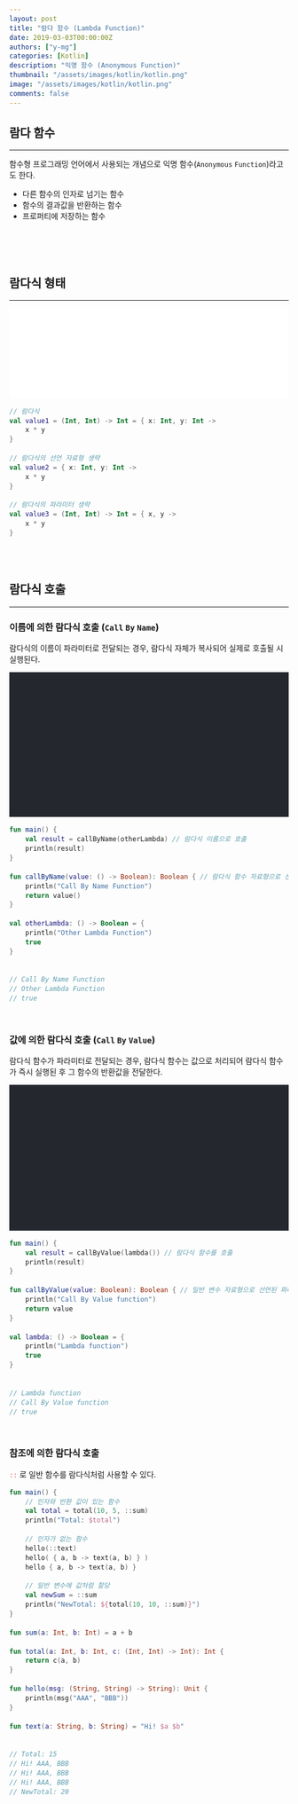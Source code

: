 ```yaml
---
layout: post
title: "람다 함수 (Lambda Function)"
date: 2019-03-03T00:00:00Z
authors: ["y-mg"]
categories: [Kotlin]
description: "익명 함수 (Anonymous Function)"
thumbnail: "/assets/images/kotlin/kotlin.png"
image: "/assets/images/kotlin/kotlin.png"
comments: false
---
```


## 람다 함수
***
함수형 프로그래밍 언어에서 사용되는 개념으로 익명 함수(`Anonymous` `Function`)라고도 한다.
- 다른 함수의 인자로 넘기는 함수
- 함수의 결과값을 반환하는 함수
- 프로퍼티에 저장하는 함수
<br/>
<br/>
<br/>



## 람다식 형태
***
<div style="
background-color: #ffffff;
background-image: url(/assets/images/kotlin/basic-syntax/lambda.png);
background-size: contain;
background-repeat: no-repeat;
background-position: center center;
">
<img src="/assets/images/kotlin/basic-syntax/lambda.png" style="visibility: hidden;" />
</div>

```kotlin
// 람다식
val value1 = (Int, Int) -> Int = { x: Int, y: Int ->
    x * y
}

// 람다식의 선언 자료형 생략
val value2 = { x: Int, y: Int ->
    x * y
}

// 람다식의 파라미터 생략
val value3 = (Int, Int) -> Int = { x, y ->
    x * y
}
```
<br/>
<br/>



## 람다식 호출
***
### 이름에 의한 람다식 호출 (`Call` `By` `Name`)
람다식의 이름이 파라미터로 전달되는 경우, 람다식 자체가 복사되어 실제로 호출될 시 실행된다.
<br/>

<div style="
background-color: #24272e;
background-image: url(/assets/images/kotlin/basic-syntax/lambda-call_by_name.png);
background-size: contain;
background-repeat: no-repeat;
background-position: center center;
">
<img src="/assets/images/kotlin/basic-syntax/lambda-call_by_name.png" style="visibility: hidden;" />
</div>

```kotlin
fun main() {
    val result = callByName(otherLambda) // 람다식 이름으로 호출
    println(result)
}

fun callByName(value: () -> Boolean): Boolean { // 람다식 함수 자료형으로 선언된 파라미터
    println("Call By Name Function")
    return value()
}

val otherLambda: () -> Boolean = {
    println("Other Lambda Function")
    true
}


// Call By Name Function
// Other Lambda Function
// true
```
<br/>

### 값에 의한 람다식 호출 (`Call` `By` `Value`)
람다식 함수가 파라미터로 전달되는 경우, 람다식 함수는 값으로 처리되어 람다식 함수가 즉시 실행된 후 그 함수의 반환값을 전달한다.
<br/>

<div style="
background-color: #24272e;
background-image: url(/assets/images/kotlin/basic-syntax/lambda-call_by_value.png);
background-size: contain;
background-repeat: no-repeat;
background-position: center center;
">
<img src="/assets/images/kotlin/basic-syntax/lambda-call_by_value.png" style="visibility: hidden;" />
</div>

```kotlin
fun main() {
    val result = callByValue(lambda()) // 람다식 함수를 호출
    println(result)
}

fun callByValue(value: Boolean): Boolean { // 일반 변수 자료형으로 선언된 파라미터
    println("Call By Value function")
    return value
}

val lambda: () -> Boolean = {
    println("Lambda function")
    true
}


// Lambda function
// Call By Value function
// true
```
<br/>

### 참조에 의한 람다식 호출
<code style="color: #eb5657;">::</code> 로 일반 함수를 람다식처럼 사용할 수 있다.
<br/>

```kotlin
fun main() {
    // 인자와 반환 값이 있는 함수
    val total = total(10, 5, ::sum)
    println("Total: $total")

    // 인자가 없는 함수
    hello(::text)
    hello( { a, b -> text(a, b) } )
    hello { a, b -> text(a, b) }

    // 일반 변수에 값처럼 할당
    val newSum = ::sum
    println("NewTotal: ${total(10, 10, ::sum)}")
}

fun sum(a: Int, b: Int) = a + b

fun total(a: Int, b: Int, c: (Int, Int) -> Int): Int {
    return c(a, b)
}

fun hello(msg: (String, String) -> String): Unit {
    println(msg("AAA", "BBB"))
}

fun text(a: String, b: String) = "Hi! $a $b"


// Total: 15
// Hi! AAA, BBB
// Hi! AAA, BBB
// Hi! AAA, BBB
// NewTotal: 20
```